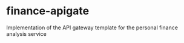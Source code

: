 # finance-apigate
Implementation of the API gateway template for the personal finance analysis service
